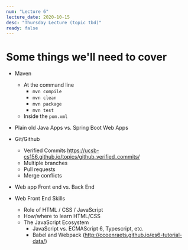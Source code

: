 ```yaml
---
num: "Lecture 6"
lecture_date: 2020-10-15
desc: "Thursday Lecture (topic tbd)"
ready: false
---
```



<div style="display:none;">https://ucsb-cs156.github.io/f20/lectures/lect01
</div>


# Some things we'll need to cover

* Maven
  * At the command line
    * `mvn compile`
    * `mvn clean`
    * `mvn package`
    * `mvn test`
  * Inside the `pom.xml`

* Plain old Java Apps vs. Spring Boot Web Apps

* Git/Github
  * Verified Commits <https://ucsb-cs156.github.io/topics/github_verified_commits/>
  * Multiple branches
  * Pull requests
  * Merge conflicts

* Web app Front end vs. Back End

* Web Front End Skills
  * Role of HTML / CSS / JavaScript
  * How/where to learn HTML/CSS
  * The JavaScript Ecosystem
    * JavaScript vs. ECMAScript 6, Typescript, etc.
    * Babel and Webpack (http://ccoenraets.github.io/es6-tutorial-data/)
    


